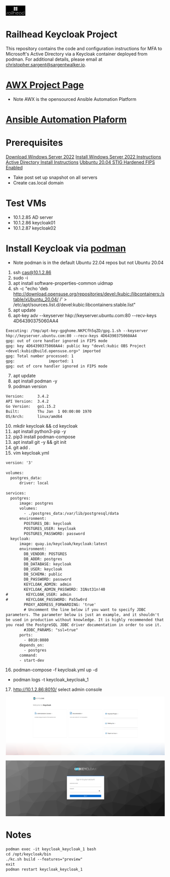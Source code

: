 ![alt text](rh_logo_small.jpg)
# Railhead Keycloak Project
This repository contains the code and configuration instructions for MFA to Microsoft's Active Directory via a Keycloak container deployed from podman. For additional details, please email at [christopher.sargent@sargentwalker.io](mailto:christopher.sargent@sargentwalker.io).

# [AWX Project Page](https://github.com/ansible/awx)
* Note AWX is the opensourced Ansible Automation Platform
# [Ansible Automation Plaform](https://www.redhat.com/en/technologies/management/ansible)

# Prerequisites
[Download Windows Server 2022](https://go.microsoft.com/fwlink/p/?LinkID=2195167&clcid=0x409&culture=en-us&country=US)
[Install Windows Server 2022 Instructions](https://medium.com/@yasithkumara/creating-a-virtual-windows-server-in-windows-10-with-hyper-v-9f3bd58c0ba)
[Active Directory Install Instructions](https://medium.com/@yasithkumara/how-to-create-a-domain-and-a-domain-controller-in-a-windows-server-2019-virtual-machine-e70587e2fbe2)
[Ubbuntu 20.04 STIG Hardened FIPS Enabled](https://docs.google.com/document/d/1nEIavbELGl8xjHjZX4p22q5m32HCLkLH/edit#heading=h.gjdgxs)
* Take post set up snapshot on all servers 
* Create cas.local domain 

# Test VMs
* 10.1.2.85 AD server
* 10.1.2.86 keycloak01
* 10.1.2.87 keycloak02

# Install Keycloak via [podman](https://docs.podman.io/en/stable/Introduction.html)
* Note podman is in the default Ubuntu 22.04 repos but not Ubuntu 20.04
1. ssh cas@10.1.2.86
2. sudo -i 
3. apt install software-properties-common uidmap
4. sh -c "echo 'deb http://download.opensuse.org/repositories/devel:/kubic:/libcontainers:/stable/xUbuntu_20.04/ /' > /etc/apt/sources.list.d/devel:kubic:libcontainers:stable.list"
5. apt update 
6. apt-key adv --keyserver hkp://keyserver.ubuntu.com:80 --recv-keys 4D64390375060AA4
```
Executing: /tmp/apt-key-gpghome.NKPCfh5qZD/gpg.1.sh --keyserver hkp://keyserver.ubuntu.com:80 --recv-keys 4D64390375060AA4
gpg: out of core handler ignored in FIPS mode
gpg: key 4D64390375060AA4: public key "devel:kubic OBS Project <devel:kubic@build.opensuse.org>" imported
gpg: Total number processed: 1
gpg:               imported: 1
gpg: out of core handler ignored in FIPS mode

```
7. apt update 
8. apt install podman -y 
9. podman version
```
Version:      3.4.2
API Version:  3.4.2
Go Version:   go1.15.2
Built:        Thu Jan  1 00:00:00 1970
OS/Arch:      linux/amd64
```
10. mkdir keycloak && cd keycloak 
11. apt install python3-pip -y 
12. pip3 install podman-compose
13. apt install git -y && git init 
14. git add .
15. vim keycloak.yml 
```
version: '3'

volumes:
  postgres_data:
      driver: local

services:
  postgres:
      image: postgres
      volumes:
        - ./postgres_data:/var/lib/postgresql/data
      environment:
        POSTGRES_DB: keycloak
        POSTGRES_USER: keycloak
        POSTGRES_PASSWORD: password
  keycloak:
      image: quay.io/keycloak/keycloak:latest
      environment:
        DB_VENDOR: POSTGRES
        DB_ADDR: postgres
        DB_DATABASE: keycloak
        DB_USER: keycloak
        DB_SCHEMA: public
        DB_PASSWORD: password
        KEYCLOAK_ADMIN: admin
        KEYCLOAK_ADMIN_PASSWORD: 31Nst31n!40
#        KEYCLOAK_USER: admin
#        KEYCLOAK_PASSWORD: Pa55w0rd
        PROXY_ADDRESS_FORWARDING: 'true'
        # Uncomment the line below if you want to specify JDBC parameters. The parameter below is just an example, and it shouldn't be used in production without knowledge. It is highly recommended that you read the PostgreSQL JDBC driver documentation in order to use it.
        #JDBC_PARAMS: "ssl=true"
      ports:
        - 8010:8080
      depends_on:
        - postgres
      command:
      - start-dev

```
16. podman-compose -f keycloak.yml up -d
* podman logs -t keycloak_keycloak_1 
17. http://10.1.2.86:8010/ select admin console 

![Screenshot](resources/keycloak01.png)

![Screenshot](resources/keycloak02.png)

# Notes
```
podman exec -it keycloak_keycloak_1 bash
cd /opt/keycloak/bin
./kc.sh build --features="preview"
exit 
podman restart keycloak_keycloak_1 
```